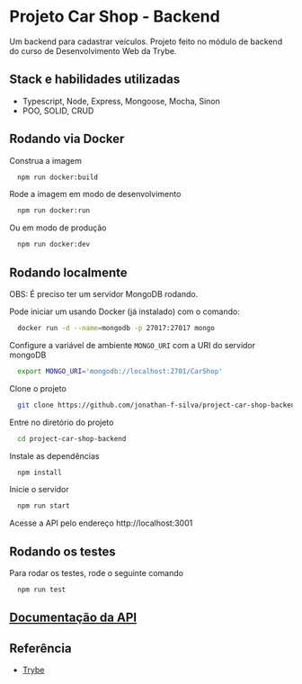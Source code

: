 # Projeto Car Shop - Backend

Um backend para cadastrar veículos. Projeto feito no módulo de backend do curso de Desenvolvimento Web da Trybe.

## Stack e habilidades utilizadas

- Typescript, Node, Express, Mongoose, Mocha, Sinon
- POO, SOLID, CRUD


## Rodando via Docker

Construa a imagem

```bash
  npm run docker:build
```

Rode a imagem em modo de desenvolvimento

```bash
  npm run docker:run
```

Ou em modo de produção
```bash
  npm run docker:dev
```
## Rodando localmente

OBS: É preciso ter um servidor MongoDB rodando.

Pode iniciar um usando Docker (já instalado) com o comando:

```bash
  docker run -d --name=mongodb -p 27017:27017 mongo
```

Configure a variável de ambiente `MONGO_URI` com a URI do servidor mongoDB

```bash
  export MONGO_URI='mongodb://localhost:2701/CarShop'
```

Clone o projeto

```bash
  git clone https://github.com/jonathan-f-silva/project-car-shop-backend.git
```

Entre no diretório do projeto

```bash
  cd project-car-shop-backend
```

Instale as dependências

```bash
  npm install
```

Inicie o servidor

```bash
  npm run start
```

Acesse a API pelo endereço http://localhost:3001


## Rodando os testes

Para rodar os testes, rode o seguinte comando

```bash
  npm run test
```

## [Documentação da API](API.md)


## Referência

 - [Trybe](https://betrybe.com/)

